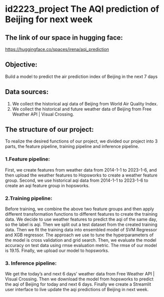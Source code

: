 # id2223_project The AQI prediction  of Beijing for next week

## The link of our space in hugging face:
https://huggingface.co/spaces/irena/aqi_prediction

## Objective: 
Build a model to predict the air prediction index of Beijing in the next 7 days

## Data sources:
1. We collect the historical aqi data of Beijing from World Air Quality Index.
2. We collect the historical and future weather data of Beijing from Free Weather API | Visual Crossing.

## The structure of our project:
To realize the desired functions of our project, we divided our project into 3 parts, the feature pipeline, training pipeline and inference pipeline.
### 1.Feature pipeline:
First, we create features from weather data from 2014-1-1 to 2023-1-6, and then upload the weather features to Hopsworks to create a weather feature group.
Second, we use historical aqi data from 2014-1-1 to 2023-1-6 to create an aqi feature group in hopsworks.

### 2.Training pipeline:
Before training, we combine the above two feature groups and then apply different transformation functions to different features to create the training data.
We decide to use weather features to predict the aqi of the same day, so the label is aqi.
Then we split out a test dataset from the created training data. 
Then we fit the training data into ensembled model of SVM Regressor and XGB regressor. The approach we use to tune the hyperparameters of the model is cross validation and grid search. Then, we evaluate the model accuracy on test data using rmse evaluation metric. The rmse of our model is 19.15. Finally, we upload our model to hopsworks.

### 3. Inference pipeline:
We get the today’s and next 6 days’ weather data from Free Weather API | Visual Crossing. Then we download the model from hopsworks to predict the aqi of Beijing for today and next 6 days. Finally we create a Streamlit user interface to live update the aqi predictions of Beijing in next week.





